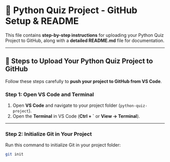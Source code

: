 # 📝 Python Quiz Project - GitHub Setup & README

This file contains **step-by-step instructions** for uploading your Python Quiz Project to GitHub, along with a **detailed README.md** file for documentation.

---

## **📌 Steps to Upload Your Python Quiz Project to GitHub**

Follow these steps carefully to **push your project to GitHub from VS Code**.

### **Step 1: Open VS Code and Terminal**

1. Open **VS Code** and navigate to your project folder (`python-quiz-project`).
2. Open the **Terminal** in VS Code (**Ctrl + `** or **View → Terminal**).

---

### **Step 2: Initialize Git in Your Project**

Run this command to initialize Git in your project folder:

```bash
git init
```
